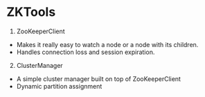 # ZKTools

1. ZooKeeperClient
  - Makes it really easy to watch a node or a node with its children.
  - Handles connection loss and session expiration.
2. ClusterManager
  - A simple cluster manager built on top of ZooKeeperClient
  - Dynamic partition assignment
